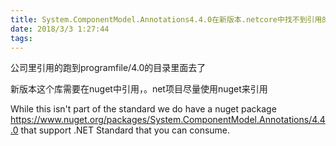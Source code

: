 ```yaml
---
title: System.ComponentModel.Annotations4.4.0在新版本.netcore中找不到引用的问题
date: 2018/3/3 1:27:44
tags:
---
```



公司里引用的跑到programfile/4.0的目录里面去了

  


新版本这个库需要在nuget中引用，。net项目尽量使用nuget来引用

  


  


While this isn't part of the standard we do have a nuget package <https://www.nuget.org/packages/System.ComponentModel.Annotations/4.4.0> that support .NET Standard that you can consume.
